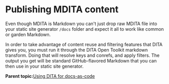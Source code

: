 # Publishing MDITA content

Even though MDITA is Markdown you can't just drop raw MDITA file into your static site generator `/docs` folder and expect it all to work like common or garden Markdown.

In order to take advantage of content reuse and filtering features that DITA gives you, you must run it through the DITA Open Toolkit markdown transform. Doing that will resolve keys and conrefs, and apply filters. The output you get will be standard GitHub-flavored Markdown that you can then use in your static site generator.

**Parent topic:**[Using DITA for docs-as-code](DITA4dac.md)

